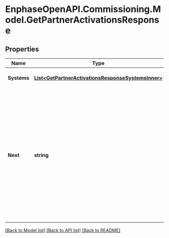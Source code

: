# EnphaseOpenAPI.Commissioning.Model.GetPartnerActivationsResponse

## Properties

Name | Type | Description | Notes
------------ | ------------- | ------------- | -------------
**Systems** | [**List&lt;GetPartnerActivationsResponseSystemsInner&gt;**](GetPartnerActivationsResponseSystemsInner.md) | Zero or more activations. | [optional] 
**Next** | **string** | If the first request does not return a full list, use the &#39;next&#39; attribute in the response body to request the next page. By default, activations are returned in batches of 10. The maximum page size is 1000. | [optional] 

[[Back to Model list]](../README.md#documentation-for-models) [[Back to API list]](../README.md#documentation-for-api-endpoints) [[Back to README]](../README.md)

